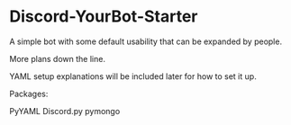 # Discord-YourBot-Starter
 
A simple bot with some default usability that can be expanded by people.

More plans down the line. 


YAML setup explanations will be included later for how to set it up.

Packages:

PyYAML
Discord.py
pymongo